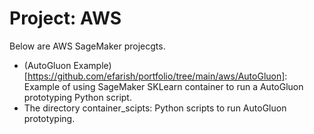 # Project: AWS

Below are AWS SageMaker projecgts.

- (AutoGluon Example)[https://github.com/efarish/portfolio/tree/main/aws/AutoGluon]: Example of using SageMaker SKLearn container to run a AutoGluon prototyping Python script.
- The directory container_scipts: Python scripts to run AutoGluon prototyping.
